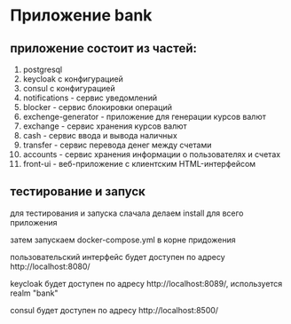 # Приложение bank

## приложение состоит из частей:

1. postgresql
2. keycloak с конфигурацией
3. consul с конфигурацией
4. notifications - сервис уведомлений
5. blocker - сервис блокировки операций
6. exchenge-generator - приложение для генерации курсов валют
7. exchange - сервис хранения курсов валют
8. cash - сервис ввода и вывода наличных
9. transfer - сервис перевода денег между счетами
10. accounts - сервис хранения информации о пользователях и счетах
11. front-ui - веб-приложение с клиентским HTML-интерфейсом

## тестирование и запуск
для тестирования и запуска слачала делаем install для всего приложения

затем запускаем docker-compose.yml в корне придожения

пользовательский интерфейс будет доступен по адресу http://localhost:8080/

keycloak будет доступен по адресу http://localhost:8089/, используется realm "bank"

consul будет доступен по адресу http://localhost:8500/